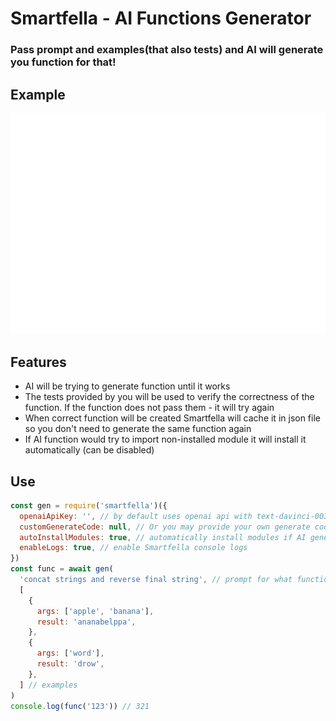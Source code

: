 # Smartfella - AI Functions Generator

### Pass prompt and examples(that also tests) and AI will generate you function for that!

## Example

![Example](docs/example.svg)

## Features

- AI will be trying to generate function until it works
- The tests provided by you will be used to verify the correctness of the function. If the function does not pass them - it will try again
- When correct function will be created Smartfella will cache it in json file so you don't need to generate the same function again
- If AI function would try to import non-installed module it will install it automatically (can be disabled)

## Use

```javascript
const gen = require('smartfella')({
  openaiApiKey: '', // by default uses openai api with text-davinci-003 for generation. You must specify api token for this
  customGenerateCode: null, // Or you may provide your own generate code function. It must take prompt and return AI generated code
  autoInstallModules: true, // automatically install modules if AI generated code would require them
  enableLogs: true, // enable Smartfella console logs
})
const func = await gen(
  'concat strings and reverse final string', // prompt for what function must do
  [
    {
      args: ['apple', 'banana'],
      result: 'ananabelppa',
    },
    {
      args: ['word'],
      result: 'drow',
    },
  ] // examples
)
console.log(func('123')) // 321
```

